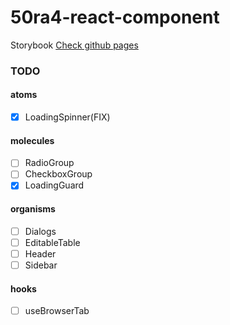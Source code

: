 # 50ra4-react-component

Storybook [Check github pages](https://shigarashi1.github.io/50ra4-react-component/)

### TODO
#### atoms
- [x] LoadingSpinner(FIX)

#### molecules
- [ ] RadioGroup
- [ ] CheckboxGroup
- [x] LoadingGuard

#### organisms
- [ ] Dialogs
- [ ] EditableTable
- [ ] Header
- [ ] Sidebar

#### hooks
- [ ] useBrowserTab